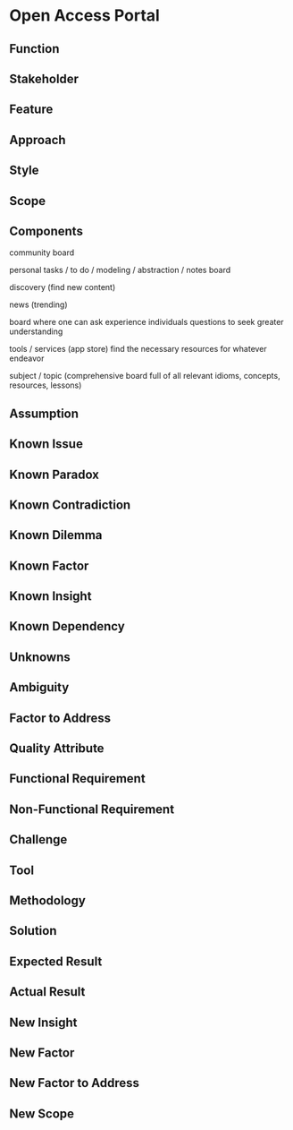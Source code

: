 # Open Access Portal

## Function

## Stakeholder

## Feature

## Approach

## Style

## Scope

## Components

community board

personal tasks / to do / modeling / abstraction / notes board

discovery (find new content)

news (trending)

board where one can ask experience individuals questions to seek greater
understanding

tools / services (app store) find the necessary resources for whatever endeavor

subject / topic (comprehensive board full of all relevant idioms, concepts,
resources, lessons)

## Assumption

## Known Issue

## Known Paradox

## Known Contradiction

## Known Dilemma

## Known Factor

## Known Insight

## Known Dependency

## Unknowns

## Ambiguity

## Factor to Address

## Quality Attribute

## Functional Requirement

## Non-Functional Requirement

## Challenge

## Tool

## Methodology

## Solution

## Expected Result

## Actual Result

## New Insight

## New Factor

## New Factor to Address

## New Scope
